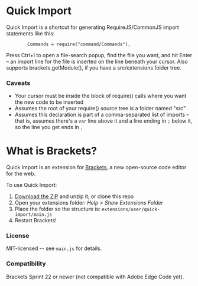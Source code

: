 Quick Import
============
Quick Import is a shortcut for generating RequireJS/CommonJS import statements like this:

```
        Commands = require("command/Commands"),
```

Press Ctrl+I to open a file-search popup, find the file you want, and hit Enter &ndash; an import line for the file is inserted
on the line beneath your cursor. Also supports brackets.getModule(), if you have a src/extensions folder tree.

### Caveats
* Your cursor must be inside the block of require() calls where you want the new code to be inserted
* Assumes the root of your require() source tree is a folder named "src"
* Assumes this declaration is part of a comma-separated list of imports &ndash; that is, assumes there's a `var` line above it
  and a line ending in `;` below it, so the line you get ends in `,`


What is Brackets?
=================
Quick Import is an extension for [Brackets](https://github.com/adobe/brackets/), a new open-source code editor for the web.

To use Quick Import:

1. [Download the ZIP](https://github.com/peterflynn/quick-import/archive/master.zip) and unzip it; or clone this repo
2. Open your extensions folder: _Help > Show Extensions Folder_
3. Place the folder so the structure is: `extensions/user/quick-import/main.js`
4. Restart Brackets!


### License
MIT-licensed -- see `main.js` for details.

### Compatibility
Brackets Sprint 22 or newer (not compatible with Adobe Edge Code yet).